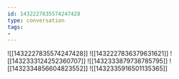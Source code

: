 ```yaml
---
id: 1432227835574247428
type: conversation
tags:
- 
---
```

![[1432227835574247428]]
![[1432227836379631621]]
![[1432333124252360707]]
![[1432333879738785795]]
![[1432334856604823552]]
![[1432335916501135365]]

